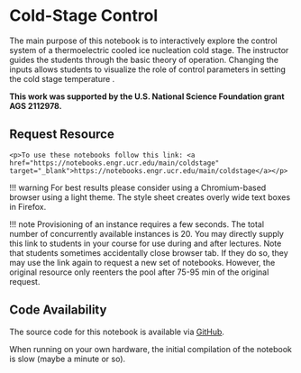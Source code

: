 # Cold-Stage Control

The main purpose of this notebook is to interactively explore the control system of a thermoelectric cooled ice nucleation cold stage. The instructor guides the students through the basic theory of operation. Changing the inputs allows students to visualize the role of control parameters in setting the cold stage temperature .

**This work was supported by the U.S. National Science Foundation grant AGS 2112978.**

## Request Resource

```@raw html 
<p>To use these notebooks follow this link: <a href="https://notebooks.engr.ucr.edu/main/coldstage" target="_blank">https://notebooks.engr.ucr.edu/main/coldstage</a></p> 
```

!!! warning
    For best results please consider using a Chromium-based browser using a light theme. The style sheet creates overly wide text boxes in Firefox.

!!! note 
    Provisioning of an instance requires a few seconds. The total number of concurrently available instances is 20. You may directly supply this link to students in your course for use during and after lectures. Note that students sometimes accidentally close browser tab. If they do so, they may use the link again to request a new set of notebooks. However, the original resource only reenters the pool after 75-95 min of the original request.

## Code Availability

The source code for this notebook is available via [GitHub](https://github.com/mdpetters/webapps).

When running on your own hardware, the initial compilation of the notebook is slow (maybe a minute or so).  

